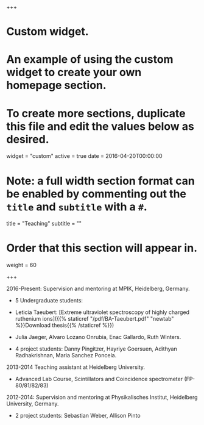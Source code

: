 +++
# Custom widget.
# An example of using the custom widget to create your own homepage section.
# To create more sections, duplicate this file and edit the values below as desired.
widget = "custom"
active = true
date = 2016-04-20T00:00:00

# Note: a full width section format can be enabled by commenting out the `title` and `subtitle` with a `#`.
title = "Teaching"
subtitle = ""

# Order that this section will appear in.
weight = 60

+++


2016-Present: Supervision and mentoring at MPIK, Heidelberg, Germany.

+ 5 Undergraduate students: 
- Leticia Taeubert: [Extreme ultraviolet spectroscopy of highly charged ruthenium ions]({{% staticref "/pdf/BA-Taeubert.pdf" "newtab" %}}Download thesis{{% /staticref %}})

- Julia Jaeger, Alvaro Lozano Onrubia, Enac Gallardo, Ruth Winters.

+ 4 project students: Danny Pingitzer, Hayriye Goersuen, Adithyan Radhakrishnan, Maria Sanchez Poncela.

2013-2014 Teaching assistant at Heidelberg University.

+ Advanced Lab Course, Scintillators and Coincidence spectrometer (FP-80/81/82/83)

2012-2014: Supervision and mentoring at Physikalisches Institut, Heidelberg University, Germany.

+ 2 project students: Sebastian Weber, Allison Pinto
